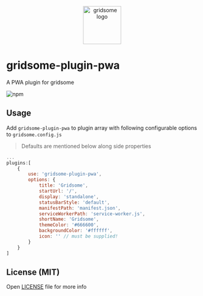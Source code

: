 <p align="center">
    <img src="https://gridsome.org/logos/logo-circle-light.svg" alt="gridsome logo" width="100px"/>
    <h1>gridsome-plugin-pwa</h1>
    <p> A PWA plugin for gridsome </p>
    <img alt="npm" src="https://img.shields.io/npm/dt/gridsome-plugin-pwa">
</p>


## Usage
Add `gridsome-plugin-pwa` to plugin array with following configurable options to `gridsome.config.js`

> Defaults are mentioned below along side properties

```js
...
plugins:[
    {
        use: 'gridsome-plugin-pwa',
        options: {
            title: 'Gridsome',
            startUrl: '/',
            display: 'standalone',
            statusBarStyle: 'default',
            manifestPath: 'manifest.json',
            serviceWorkerPath: 'service-worker.js',
            shortName: 'Gridsome',
            themeColor: '#666600',
            backgroundColor: '#ffffff',
            icon: '' // must be supplied!
        }
    }
]
```

## License (MIT)
Open [LICENSE](./LICENSE) file for more info 
